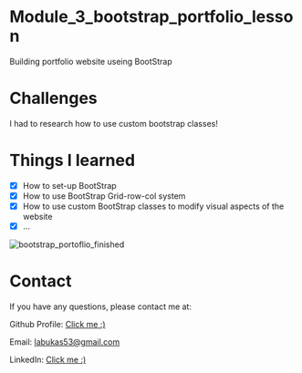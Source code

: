 # Module_3_bootstrap_portfolio_lesson




Building portfolio website useing BootStrap

# Challenges

I had to research how to use custom bootstrap classes!

# Things I learned

- [x] How to set-up BootStrap
- [x] How to use BootStrap Grid-row-col system
- [x] How to use custom BootStrap classes to modify visual aspects of the website
- [x] ...

![bootstrap_portoflio_finished](https://user-images.githubusercontent.com/87778570/200196106-f58e77e5-701f-4aa7-8348-23d3a74e4976.png)




# Contact

If you have any questions, please contact me at:

Github Profile: [Click me :)](https://github.com/JackLabukas)

Email: labukas53@gmail.com

LinkedIn: [Click me :)](https://www.linkedin.com/in/jack-labukas-5bb038b7/)
